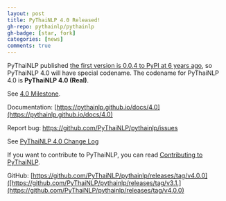 ```yaml
---
layout: post
title: PyThaiNLP 4.0 Released!
gh-repo: pythainlp/pythainlp
gh-badge: [star, fork]
categories: [news]
comments: true
---
```


PyThaiNLP published [the first version is 0.0.4 to PyPI at 6 years ago](https://pypi.org/project/pythainlp/0.0.4/), so PyThaiNLP 4.0 will have special codename. The codename for PyThaiNLP 4.0 is **PyThaiNLP 4.0 (Real)**.

See [4.0 Milestone](https://github.com/PyThaiNLP/pythainlp/milestone/17).

Documentation: [https://pythainlp.github.io/docs/4.0](https://pythainlp.github.io/docs/4.0)

Report bug: https://github.com/PyThaiNLP/pythainlp/issues


See [PyThaiNLP 4.0 Change Log](https://github.com/PyThaiNLP/pythainlp/issues/714) 


If you want to contribute to PyThaiNLP, you can read [Contributing to PyThaiNLP](https://github.com/PyThaiNLP/pythainlp/blob/dev/CONTRIBUTING.md).

GitHub: [https://github.com/PyThaiNLP/pythainlp/releases/tag/v4.0.0]([https://github.com/PyThaiNLP/pythainlp/releases/tag/v3.1.](https://github.com/PyThaiNLP/pythainlp/releases/tag/v4.0.0)
